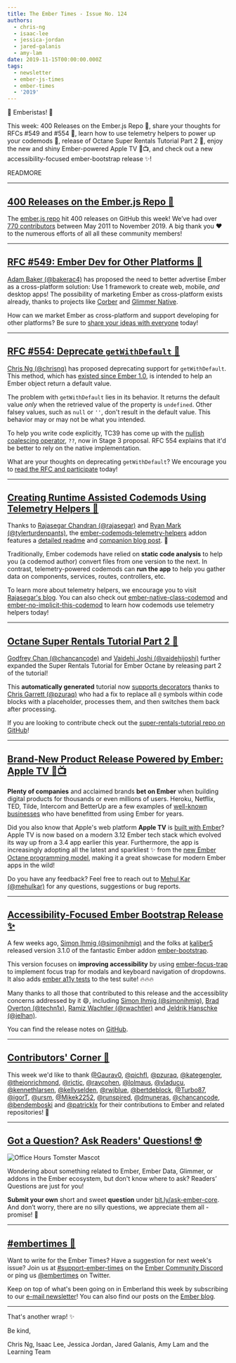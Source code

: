```yaml
---
title: The Ember Times - Issue No. 124
authors:
  - chris-ng
  - isaac-lee
  - jessica-jordan
  - jared-galanis
  - amy-lam
date: 2019-11-15T00:00:00.000Z
tags:
  - newsletter
  - ember-js-times
  - ember-times
  - '2019'
---
```



👋 Emberistas! 🐹

This week: 400 Releases on the Ember.js Repo 🎉, share your thoughts for RFCs #549 and #554 💬, learn how to use telemetry helpers to power up your codemods 📡, release of Octane Super Rentals Tutorial Part 2 🚀, enjoy the new and shiny Ember-powered Apple TV 🍏📺, and check out a new accessibility-focused ember-bootstrap release ✨!

READMORE

---

## [400 Releases on the Ember.js Repo 🎉](https://github.com/emberjs/ember.js)

The [ember.js repo](https://github.com/emberjs/ember.js) hit 400 releases on GitHub this week! We’ve had over [770 contributors](https://github.com/emberjs/ember.js/graphs/contributors) between May 2011 to November 2019. A big thank you ❤️ to the numerous efforts of all all these community members!

---

## [RFC #549: Ember Dev for Other Platforms 💬](https://github.com/emberjs/rfcs/pull/549)

[Adam Baker (@bakerac4)](https://github.com/bakerac4) has proposed the need to better advertise Ember as a cross-platform solution: Use 1 framework to create web, mobile, *and* desktop apps! The possibility of marketing Ember as cross-platform exists already, thanks to projects like [Corber](http://corber.io/pages/frameworks/ember) and [Glimmer Native](https://github.com/bakerac4/glimmer-native).

How can we market Ember as cross-platform and support developing for other platforms? Be sure to [share your ideas with everyone](https://github.com/emberjs/rfcs/pull/549) today!

---

## [RFC #554: Deprecate `getWithDefault` 💬](https://github.com/emberjs/rfcs/pull/554)

[Chris Ng (@chrisng)](https://github.com/chrisrng) has proposed deprecating support for `getWithDefault`. This method, which has [existed since Ember 1.0](https://api.emberjs.com/ember/1.0/classes/Ember.Object/methods/getWithDefault?anchor=getWithDefault), is intended to help an Ember object return a default value.

The problem with `getWithDefault` lies in its behavior. It returns the default value *only* when the retrieved value of the property is `undefined`. Other falsey values, such as `null` or `''`, don't result in the default value. This behavior may or may not be what you intended.

To help you write code explicitly, TC39 has come up with the [nullish coalescing operator](https://github.com/tc39/proposal-nullish-coalescing), `??`, now in Stage 3 proposal. RFC 554 explains that it'd be better to rely on the native implementation.

What are your thoughts on deprecating `getWithDefault`? We encourage you to [read the RFC and participate](https://github.com/emberjs/rfcs/pull/554) today!

---

## [Creating Runtime Assisted Codemods Using Telemetry Helpers 📡](http://hangaroundtheweb.com/2019/10/creating-runtime-assisted-codemods-using-telemetry-helpers/)

Thanks to [Rajasegar Chandran (@rajasegar)](https://github.com/rajasegar) and [Ryan Mark (@tylerturdenpants)](https://github.com/tylerturdenpants), the [ember-codemods-telemetry-helpers](https://github.com/ember-codemods/ember-codemods-telemetry-helpers) addon features a [detailed readme](https://github.com/ember-codemods/ember-codemods-telemetry-helpers#ember-codemods-telemetry-helpers) and [companion blog post](http://hangaroundtheweb.com/2019/10/creating-runtime-assisted-codemods-using-telemetry-helpers/). 💞

Traditionally, Ember codemods have relied on **static code analysis** to help you (a codemod author) convert files from one version to the next. In contrast, telemetry-powered codemods can **run the app** to help you gather data on components, services, routes, controllers, etc.

To learn more about telemetry helpers, we encourage you to visit [Rajasegar's blog](http://hangaroundtheweb.com/2019/10/creating-runtime-assisted-codemods-using-telemetry-helpers/). You can also check out [ember-native-class-codemod](https://github.com/ember-codemods/ember-native-class-codemod) and [ember-no-implicit-this-codemod](https://github.com/ember-codemods/ember-no-implicit-this-codemod) to learn how codemods use telemetry helpers today!

---

## [Octane Super Rentals Tutorial Part 2 🚀](https://octane-guides-preview.emberjs.com/release/tutorial/10-part-2/)

[Godfrey Chan (@chancancode)](https://github.com/chancancode) and [Vaidehi Joshi (@vaidehijoshi)](https://github.com/vaidehijoshi) further expanded the Super Rentals Tutorial for Ember Octane by releasing part 2 of the tutorial!

This **automatically generated** tutorial now [supports decorators](https://github.com/cibernox/ember-cli-yuidoc/pull/52) thanks to [Chris Garrett (@pzuraq)](https://github.com/pzuraq) who had a fix to replace all `@` symbols within code blocks with a placeholder, processes them, and then switches them back after processing.

If you are looking to contribute check out the [super-rentals-tutorial repo on GitHub](https://github.com/ember-learn/super-rentals-tutorial)!

---

## [Brand-New Product Release Powered by Ember: Apple TV 🍏📺](https://twitter.com/mehulkar/status/1190318959955857408)

**Plenty of companies** and acclaimed brands **bet on Ember** when building digital products for thousands or even millions of users. Heroku, Netflix, TED, Tilde, Intercom and BetterUp are a few examples of [well-known businesses](https://emberjs.com/ember-users) who have benefitted from using Ember for years.

Did you also know that Apple's web platform **Apple TV** is [built with Ember](https://twitter.com/mehulkar/status/1190318959955857408)? Apple TV is now based on a modern 3.12 Ember tech stack which evolved its way up from a 3.4 app earlier this year. Furthermore, the app is increasingly adopting all the latest and sparkliest ✨ from the [new Ember Octane programming model](https://emberjs.com/editions/octane/), making it a great showcase for modern Ember apps in the wild!

Do you have any feedback? Feel free to reach out to [Mehul Kar (@mehulkar)](https://github.com/mehulkar) for any questions, suggestions or bug reports.

---

## [Accessibility-Focused Ember Bootstrap Release ✨](https://twitter.com/simonihmig/status/1190740590377472001)

A few weeks ago, [Simon Ihmig (@simonihmig)](https://github.com/simonihmig) and the folks at [kaliber5](https://github.com/kaliber5) released version 3.1.0 of the fantastic Ember addon [ember-bootstrap](https://github.com/kaliber5/ember-bootstrap). 

This version focuses on **improving accessibility** by using [ember-focus-trap](https://github.com/josemarluedke/ember-focus-trap) to implement focus trap for modals and keyboard navigation of dropdowns. It also adds [ember a11y tests](https://github.com/ember-a11y/ember-a11y-testing) to the test suite! 🔥🔥🔥

Many thanks to all those that contributed to this release and the accessiblity concerns addressed by it 😄, including [Simon Ihmig (@simonihmig)](https://github.com/simonihmig), [Brad Overton (@techn1x)](https://github.com/Techn1x), [Ramiz Wachtler (@rwachtler)](https://github.com/rwachtler) and [Jeldrik Hanschke (@jelhan)](https://github.com/jelhan). 

You can find the release notes on [GitHub](https://github.com/kaliber5/ember-bootstrap/blob/master/CHANGELOG.md#310-2019-11-02).


---

## [Contributors' Corner 👏](https://guides.emberjs.com/release/contributing/repositories/)

<p>This week we'd like to thank <a href="https://github.com/Gaurav0" target="gh-user">@Gaurav0</a>, <a href="https://github.com/pichfl" target="gh-user">@pichfl</a>, <a href="https://github.com/pzuraq" target="gh-user">@pzuraq</a>, <a href="https://github.com/kategengler" target="gh-user">@kategengler</a>, <a href="https://github.com/thejonrichmond" target="gh-user">@thejonrichmond</a>, <a href="https://github.com/rictic" target="gh-user">@rictic</a>, <a href="https://github.com/raycohen" target="gh-user">@raycohen</a>, <a href="https://github.com/lolmaus" target="gh-user">@lolmaus</a>, <a href="https://github.com/vladucu" target="gh-user">@vladucu</a>, <a href="https://github.com/kennethlarsen" target="gh-user">@kennethlarsen</a>, <a href="https://github.com/kellyselden" target="gh-user">@kellyselden</a>, <a href="https://github.com/rwjblue" target="gh-user">@rwjblue</a>, <a href="https://github.com/bertdeblock" target="gh-user">@bertdeblock</a>, <a href="https://github.com/Turbo87" target="gh-user">@Turbo87</a>, <a href="https://github.com/igorT" target="gh-user">@igorT</a>, <a href="https://github.com/ursm" target="gh-user">@ursm</a>, <a href="https://github.com/Mikek2252" target="gh-user">@Mikek2252</a>, <a href="https://github.com/runspired" target="gh-user">@runspired</a>, <a href="https://github.com/dmuneras" target="gh-user">@dmuneras</a>, <a href="https://github.com/chancancode" target="gh-user">@chancancode</a>, <a href="https://github.com/bendemboski" target="gh-user">@bendemboski</a> and <a href="https://github.com/patricklx" target="gh-user">@patricklx</a>  for their contributions to Ember and related repositories! 💖</p>

---

## [Got a Question? Ask Readers' Questions! 🤓](https://docs.google.com/forms/d/e/1FAIpQLScqu7Lw_9cIkRtAiXKitgkAo4xX_pV1pdCfMJgIr6Py1V-9Og/viewform)

<div class="blog-row">
  <img class="float-right small transparent padded" alt="Office Hours Tomster Mascot" title="Readers' Questions" src="/images/tomsters/officehours.png" />

  <p>Wondering about something related to Ember, Ember Data, Glimmer, or addons in the Ember ecosystem, but don't know where to ask? Readers’ Questions are just for you!</p>

  <p><strong>Submit your own</strong> short and sweet <strong>question</strong> under <a href="https://bit.ly/ask-ember-core" target="rq">bit.ly/ask-ember-core</a>. And don’t worry, there are no silly questions, we appreciate them all - promise! 🤞</p>
</div>

---

## [#embertimes 📰](https://blog.emberjs.com/tags/newsletter.html)

Want to write for the Ember Times? Have a suggestion for next week's issue? Join us at [#support-ember-times](https://discordapp.com/channels/480462759797063690/485450546887786506) on the [Ember Community Discord](https://discordapp.com/invite/zT3asNS) or ping us [@embertimes](https://twitter.com/embertimes) on Twitter.

Keep on top of what's been going on in Emberland this week by subscribing to our [e-mail newsletter](https://the-emberjs-times.ongoodbits.com/)! You can also find our posts on the [Ember blog](https://emberjs.com/blog/tags/newsletter.html).

---

That's another wrap! ✨

Be kind,

Chris Ng, Isaac Lee, Jessica Jordan, Jared Galanis, Amy Lam and the Learning Team
